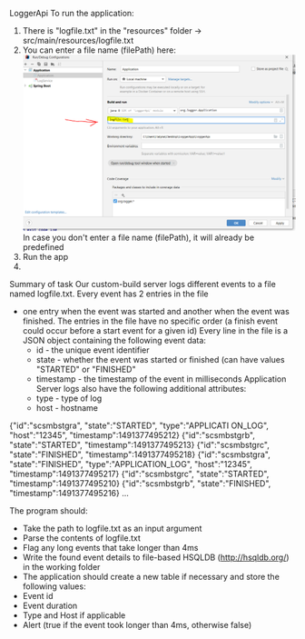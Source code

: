 
LoggerApi
To run the application:
1. There is "logfile.txt" in the "resources" folder -> src/main/resources/logfile.txt
2. You can enter a file name (filePath) here: ![img.png](img.png)
In case you don't enter a file name (filePath), it will already be predefined
3. Run the app
4. 

Summary of task
Our custom-build server logs different events to a file named logfile.txt. Every event has 2 entries in the file
- one entry when the event was started and another when the event was finished. The entries in the file
  have no specific order (a finish event could occur before a start event for a given id)
  Every line in the file is a JSON object containing the following event data:
  - id - the unique event identifier
  - state - whether the event was started or finished (can have values "STARTED" or "FINISHED"
  - timestamp - the timestamp of the event in milliseconds
  Application Server logs also have the following additional attributes:
  - type - type of log
  - host - hostname

{"id":"scsmbstgra", "state":"STARTED", "type":"APPLICATI ON_LOG", "host":"12345",
"timestamp":1491377495212}
{"id":"scsmbstgrb", "state":"STARTED", "timestamp":1491377495213}
{"id":"scsmbstgrc", "state":"FINISHED", "timestamp":1491377495218}
{"id":"scsmbstgra", "state":"FINISHED", "type":"APPLICATION_LOG", "host":"12345",
"timestamp":1491377495217}
{"id":"scsmbstgrc", "state":"STARTED", "timestamp":1491377495210}
{"id":"scsmbstgrb", "state":"FINISHED", "timestamp":1491377495216}
...

The program should:
- Take the path to logfile.txt as an input argument
- Parse the contents of logfile.txt
- Flag any long events that take longer than 4ms
- Write the found event details to file-based HSQLDB (http://hsqldb.org/) in the working folder
- The application should create a new table if necessary and store the following values:
- Event id
- Event duration
- Type and Host if applicable
- Alert (true if the event took longer than 4ms, otherwise false)
